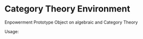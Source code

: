 # Category Theory Environment
Enpowerment Prototype Object on algebraic and Category Theory

Usage:

